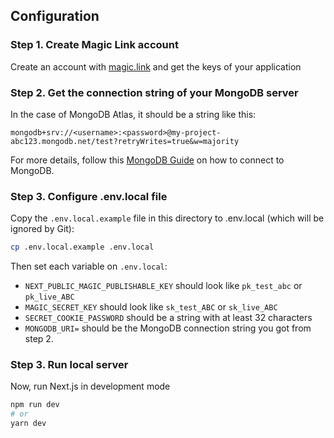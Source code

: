 ## Configuration

### Step 1. Create Magic Link account

Create an account with [magic.link](https://dashboard.magic.link/) and get the keys of your application

### Step 2. Get the connection string of your MongoDB server

In the case of MongoDB Atlas, it should be a string like this:

```
mongodb+srv://<username>:<password>@my-project-abc123.mongodb.net/test?retryWrites=true&w=majority
```

For more details, follow this [MongoDB Guide](https://docs.mongodb.com/guides/server/drivers/) on how to connect to MongoDB.

### Step 3. Configure .env.local file

Copy the `.env.local.example` file in this directory to .env.local (which will be ignored by Git):

```bash
cp .env.local.example .env.local
```

Then set each variable on `.env.local`:

- `NEXT_PUBLIC_MAGIC_PUBLISHABLE_KEY` should look like `pk_test_abc` or `pk_live_ABC`
- `MAGIC_SECRET_KEY` should look like `sk_test_ABC` or `sk_live_ABC`
- `SECRET_COOKIE_PASSWORD` should be a string with at least 32 characters
- `MONGODB_URI=` should be the MongoDB connection string you got from step 2.


### Step 3. Run local server

Now, run Next.js in development mode

```bash
npm run dev
# or
yarn dev
```